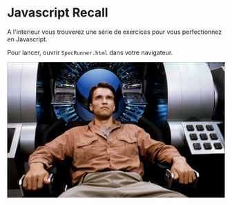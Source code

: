 # Javascript Recall

A l'interieur vous trouverez une série de exercices pour vous perfectionnez en Javascript.

Pour lancer, ouvrir `SpecRunner.html` dans votre navigateur.

![Total Recall 1990](total-recall.jpg)
